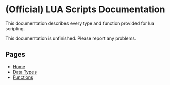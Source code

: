 # (Official) LUA Scripts Documentation

This documentation describes every type and function provided for lua scripting.

This documentation is unfinished. Please report any problems.

## Pages

- [Home](../index)
- [Data Types](data-types)
- [Functions](functions)
